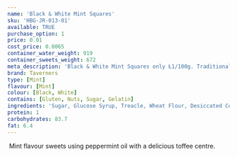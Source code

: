 ```yaml
---
name: 'Black & White Mint Squares'
sku: 'HBG-JR-013-01'
available: TRUE
purchase_option: 1
price: 0.01
cost_price: 0.0065
container_water_weight: 919
container_sweets_weight: 672
meta_description: 'Black & White Mint Squares only Ł1/100g. Traditional sweets and more at Humbugs Confectionery Store. Specialists in satisfying your sweet tooth!'
brand: Taverners
type: [Mint]
flavour: [Mint]
colour: [Black, White]
contains: [Gluten, Nuts, Sugar, Gelatin]
ingredients: 'Sugar, Glucose Syrup, Treacle, Wheat Flour, Desiccated Coconut, Vegetable Oil, Humectant (E422), Liquorice Extract, Gelatine, Natural Flavourings, Cocoa Powder, Colours (E162, E100, E160C, E163) Fruit & Vegetable Concentrates.'
protein: 1
carbohydrates: 83.7
fat: 6.4
---
```

 Mint flavour sweets using peppermint oil with a delicious toffee centre.